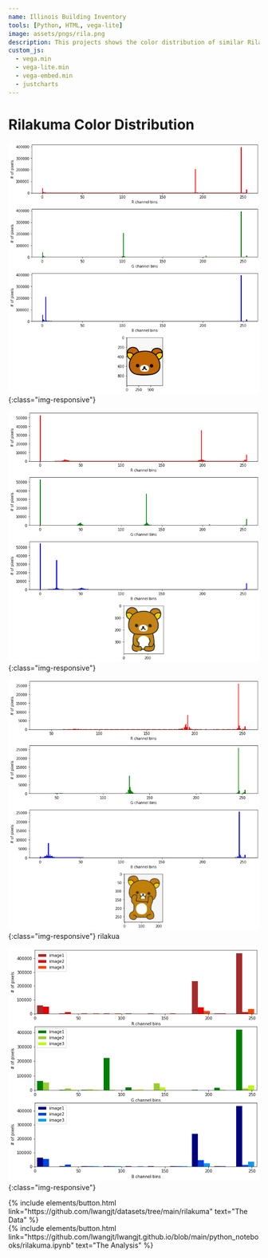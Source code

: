 ```yaml
---
name: Illinois Building Inventory
tools: [Python, HTML, vega-lite]
image: assets/pngs/rila.png
description: This projects shows the color distribution of similar Rilakuma pictures.
custom_js:
  - vega.min
  - vega-lite.min
  - vega-embed.min
  - justcharts
--- 
```



# Rilakuma Color Distribution


![rilaonecolor](assets/pngs/color1.png){:class="img-responsive"}


![rilaonecolor](assets/pngs/color2.png){:class="img-responsive"}


![rilaonecolor](assets/pngs/color3.png){:class="img-responsive"}
rilakua

![rilaonecolor](assets/pngs/colorall.png){:class="img-responsive"}
<!-- these are written in a combo of html and liquid --> 

<div class="left">
{% include elements/button.html link="https://github.com/lwangjt/datasets/tree/main/rilakuma" text="The Data" %}
</div>

<div class="right">
{% include elements/button.html link="https://github.com/lwangjt/lwangjt.github.io/blob/main/python_notebooks/rilakuma.ipynb" text="The Analysis" %}
</div>

